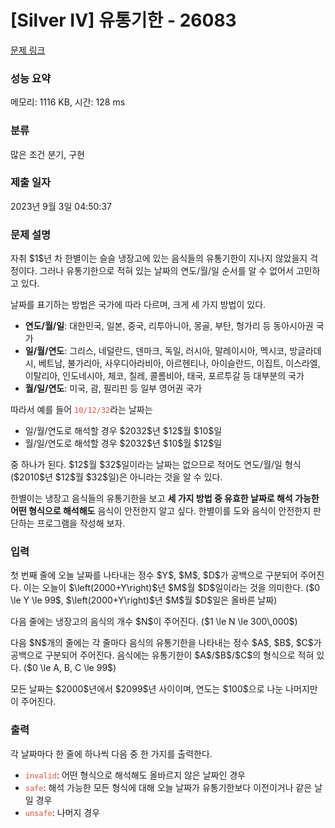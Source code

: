 # [Silver IV] 유통기한 - 26083 

[문제 링크](https://www.acmicpc.net/problem/26083) 

### 성능 요약

메모리: 1116 KB, 시간: 128 ms

### 분류

많은 조건 분기, 구현

### 제출 일자

2023년 9월 3일 04:50:37

### 문제 설명

<p>자취 $1$년 차 한별이는 슬슬 냉장고에 있는 음식들의 유통기한이 지나지 않았을지 걱정이다. 그러나 유통기한으로 적혀 있는 날짜의 연도/월/일 순서를 알 수 없어서 고민하고 있다.</p>

<p>날짜를 표기하는 방법은 국가에 따라 다르며, 크게 세 가지 방법이 있다.</p>

<ul>
	<li><strong>연도/월/일</strong>: 대한민국, 일본, 중국, 리투아니아, 몽골, 부탄, 헝가리 등 동아시아권 국가</li>
	<li><strong>일/월/연도</strong>: 그리스, 네덜란드, 덴마크, 독일, 러시아, 말레이시아, 멕시코, 방글라데시, 베트남, 불가리아, 사우디아라비아, 아르헨티나, 아이슬란드, 이집트, 이스라엘, 이탈리아, 인도네시아, 체코, 칠레, 콜롬비아, 태국, 포르투갈 등 대부분의 국가</li>
	<li><strong>월/일/연도</strong>: 미국, 괌, 필리핀 등 일부 영어권 국가</li>
</ul>

<p>따라서 예를 들어 <span style="color:#e74c3c;"><code>10/12/32</code></span>라는 날짜는</p>

<ul>
	<li>일/월/연도로 해석할 경우 $2032$년 $12$월 $10$일</li>
	<li>월/일/연도로 해석할 경우 $2032$년 $10$월 $12$일</li>
</ul>

<p>중 하나가 된다. $12$월 $32$일이라는 날짜는 없으므로 적어도 연도/월/일 형식($2010$년 $12$월 $32$일)은 아니라는 것을 알 수 있다.</p>

<p>한별이는 냉장고 음식들의 유통기한을 보고 <strong>세 가지 방법 중 유효한 날짜로 해석 가능한 어떤 형식으로 해석해도</strong> 음식이 안전한지 알고 싶다. 한별이를 도와 음식이 안전한지 판단하는 프로그램을 작성해 보자.</p>

### 입력 

 <p>첫 번째 줄에 오늘 날짜를 나타내는 정수 $Y$, $M$, $D$가 공백으로 구분되어 주어진다. 이는 오늘이 $\left(2000+Y\right)$년 $M$월 $D$일이라는 것을 의미한다. ($0 \le Y \le 99$, $\left(2000+Y\right)$년 $M$월 $D$일은 올바른 날짜)</p>

<p>다음 줄에는 냉장고의 음식의 개수 $N$이 주어진다. ($1 \le N \le 300\,000$)</p>

<p>다음 $N$개의 줄에는 각 줄마다 음식의 유통기한을 나타내는 정수 $A$, $B$, $C$가 공백으로 구분되어 주어진다. 음식에는 유통기한이 $A$/$B$/$C$의 형식으로 적혀 있다. ($0 \le A, B, C \le 99$)</p>

<p>모든 날짜는 $2000$년에서 $2099$년 사이이며, 연도는 $100$으로 나눈 나머지만이 주어진다.</p>

### 출력 

 <p>각 날짜마다 한 줄에 하나씩 다음 중 한 가지를 출력한다.</p>

<ul>
	<li><span style="color:#e74c3c;"><code>invalid</code></span>: 어떤 형식으로 해석해도 올바르지 않은 날짜인 경우</li>
	<li><span style="color:#e74c3c;"><code>safe</code></span>: 해석 가능한 모든 형식에 대해 오늘 날짜가 유통기한보다 이전이거나 같은 날일 경우</li>
	<li><span style="color:#e74c3c;"><code>unsafe</code></span>: 나머지 경우</li>
</ul>

